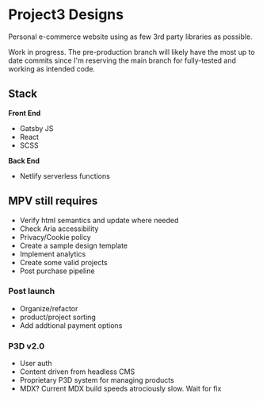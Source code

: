 # Project3 Designs

Personal e-commerce website using as few 3rd party libraries as possible.

Work in progress. The pre-production branch will likely have the most up to date commits since I'm reserving the main branch for fully-tested and working as intended code.

## Stack

**Front End**

-   Gatsby JS
-   React
-   SCSS

**Back End**

-   Netlify serverless functions

## MPV still requires

-   Verify html semantics and update where needed
-   Check Aria accessibility
-   Privacy/Cookie policy
-   Create a sample design template
-   Implement analytics
-   Create some valid projects
-   Post purchase pipeline

### Post launch

-   Organize/refactor
-   product/project sorting
-   Add addtional payment options

### P3D v2.0

-   User auth
-   Content driven from headless CMS
-   Proprietary P3D system for managing products
-   MDX? Current MDX build speeds atrociously slow. Wait for fix

